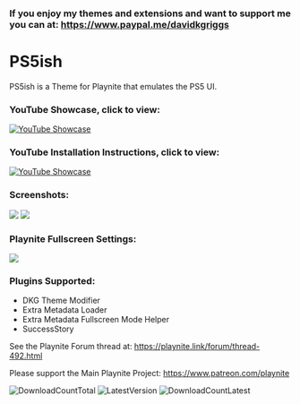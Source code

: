### If you enjoy my themes and extensions and want to support me you can at: https://www.paypal.me/davidkgriggs

# PS5ish
PS5ish is a Theme for Playnite that emulates the PS5 UI.

### YouTube Showcase, click to view:
[![YouTube Showcase](https://img.youtube.com/vi/hspE081K_jo/hqdefault.jpg)](https://www.youtube.com/watch?v=hspE081K_jo)

### YouTube Installation Instructions, click to view:
[![YouTube Showcase](https://img.youtube.com/vi/Xurs63Ccnlo/hqdefault.jpg)](https://www.youtube.com/watch?v=Xurs63Ccnlo)

### Screenshots:
![](https://i.imgur.com/fibgjGg.jpeg)
![](https://i.imgur.com/XW7d63W.jpeg)

### Playnite Fullscreen Settings:
![](https://i.imgur.com/QztQ2zQ.jpeg)

### Plugins Supported:
* DKG Theme Modifier
* Extra Metadata Loader
* Extra Metadata Fullscreen Mode Helper
* SuccessStory

See the Playnite Forum thread at: https://playnite.link/forum/thread-492.html

Please support the Main Playnite Project: https://www.patreon.com/playnite

![DownloadCountTotal](https://img.shields.io/github/downloads/davidkgriggs/PS5ish/total?label=total%20downloads&style=for-the-badge)
![LatestVersion](https://img.shields.io/github/v/tag/davidkgriggs/PS5ish?label=Latest%20version&style=for-the-badge)
![DownloadCountLatest](https://img.shields.io/github/downloads/davidkgriggs/PS5ish/latest/total?style=for-the-badge)
